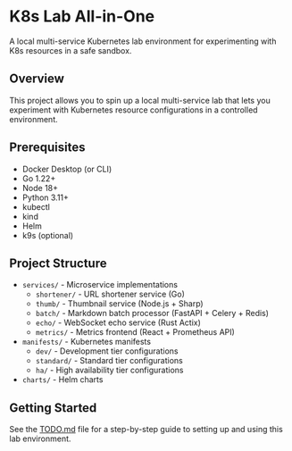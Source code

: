 # K8s Lab All-in-One

A local multi-service Kubernetes lab environment for experimenting with K8s resources in a safe sandbox.

## Overview

This project allows you to spin up a local multi-service lab that lets you experiment with Kubernetes resource configurations in a controlled environment.

## Prerequisites

- Docker Desktop (or CLI)
- Go 1.22+
- Node 18+
- Python 3.11+
- kubectl
- kind
- Helm
- k9s (optional)

## Project Structure

- `services/` - Microservice implementations
  - `shortener/` - URL shortener service (Go)
  - `thumb/` - Thumbnail service (Node.js + Sharp)
  - `batch/` - Markdown batch processor (FastAPI + Celery + Redis)
  - `echo/` - WebSocket echo service (Rust Actix)
  - `metrics/` - Metrics frontend (React + Prometheus API)
- `manifests/` - Kubernetes manifests
  - `dev/` - Development tier configurations
  - `standard/` - Standard tier configurations
  - `ha/` - High availability tier configurations
- `charts/` - Helm charts

## Getting Started

See the [TODO.md](TODO.md) file for a step-by-step guide to setting up and using this lab environment.
